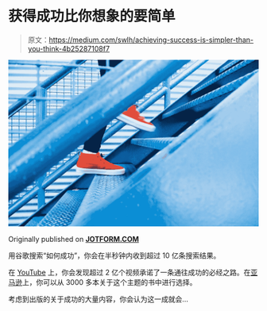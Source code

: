 # 获得成功比你想象的要简单

> 原文：<https://medium.com/swlh/achieving-success-is-simpler-than-you-think-4b25287108f7>

![](img/d1cae711a00deec3bc49ab5da4e2be7e.png)

Originally published on [**JOTFORM.COM**](https://www.jotform.com/blog/success-is-simple/)

用谷歌搜索“如何成功”，你会在半秒钟内收到超过 10 亿条搜索结果。

在 [YouTube](https://www.youtube.com/results?search_query=how+to+be+successful) 上，你会发现超过 2 亿个视频承诺了一条通往成功的必经之路。在[亚马逊](https://www.amazon.com/s?k=how+to+be+successful&ref=nb_sb_noss_2)上，你可以从 3000 多本关于这个主题的书中进行选择。

考虑到出版的关于成功的大量内容，你会认为这一成就会…
